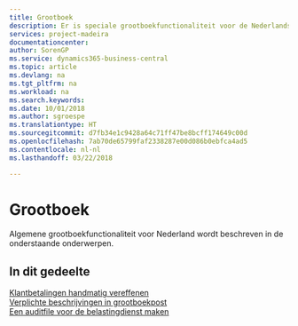 ```yaml
---
title: Grootboek
description: Er is speciale grootboekfunctionaliteit voor de Nederlandse versie van Business Central.
services: project-madeira
documentationcenter: 
author: SorenGP
ms.service: dynamics365-business-central
ms.topic: article
ms.devlang: na
ms.tgt_pltfrm: na
ms.workload: na
ms.search.keywords: 
ms.date: 10/01/2018
ms.author: sgroespe
ms.translationtype: HT
ms.sourcegitcommit: d7fb34e1c9428a64c71ff47be8bcff174649c00d
ms.openlocfilehash: 7ab70de65799faf2338287e00d086b0ebfca4ad5
ms.contentlocale: nl-nl
ms.lasthandoff: 03/22/2018

---
```

# <a name="general-ledger"></a>Grootboek
Algemene grootboekfunctionaliteit voor Nederland wordt beschreven in de onderstaande onderwerpen.

## <a name="in-this-section"></a>In dit gedeelte
[Klantbetalingen handmatig vereffenen](../../receivables-how-apply-sales-transactions-manually.md)  
[Verplichte beschrijvingen in grootboekpost](required-descriptions-in-g-l-entry.md)  
[Een auditfile voor de belastingdienst maken](how-to-create-an-audit-file-for-the-tax-authority.md)

